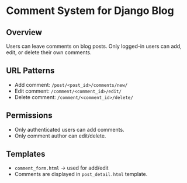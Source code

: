 # Comment System for Django Blog

## Overview
Users can leave comments on blog posts. Only logged-in users can add, edit, or delete their own comments.

## URL Patterns
- Add comment: `/post/<post_id>/comments/new/`
- Edit comment: `/comment/<comment_id>/edit/`
- Delete comment: `/comment/<comment_id>/delete/`

## Permissions
- Only authenticated users can add comments.
- Only comment author can edit/delete.

## Templates
- `comment_form.html` → used for add/edit
- Comments are displayed in `post_detail.html` template.
